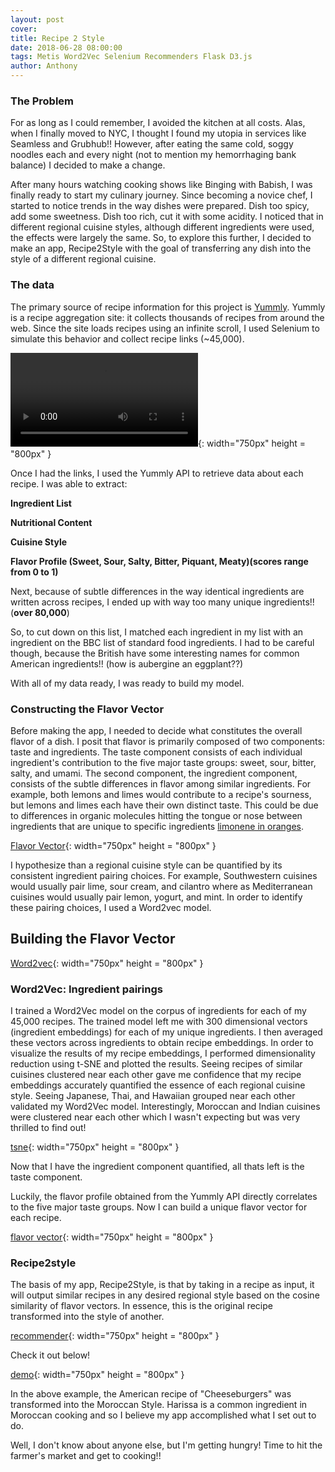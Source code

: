 ```yaml
---
layout: post
cover:
title: Recipe 2 Style
date: 2018-06-28 08:00:00
tags: Metis Word2Vec Selenium Recommenders Flask D3.js
author: Anthony
---
```


### The Problem

For as long as I could remember, I  avoided the kitchen at all costs. Alas, when I finally moved to NYC, I thought I found my utopia in services like Seamless and Grubhub!! However, after eating the same cold, soggy noodles each and every night (not to mention my hemorrhaging bank balance) I decided to make a change.

After many hours watching cooking shows like Binging with Babish, I was finally ready to start my culinary journey. Since becoming a novice chef, I started to notice trends in the way dishes were prepared. Dish too spicy, add some sweetness. Dish too rich, cut it with some acidity. I noticed that in different regional cuisine styles, although different ingredients were used, the effects were largely the same. So, to explore this further, I decided to make an app, Recipe2Style with the goal of transferring any dish into the style of a different regional cuisine.

### The data

The primary source of recipe information for this project is [Yummly](https://yummly.com). Yummly is a recipe aggregation site: it collects thousands of recipes from around the web. Since the site loads recipes using an infinite scroll, I used Selenium to simulate this behavior and collect recipe links (~45,000).

![Selenium Scraping](assets/recipe_images/selenium_yummly_scraping.mov){: width="750px" height = "800px" }


Once I had the links, I used the Yummly API to retrieve data about each recipe. I was able to extract:

**Ingredient List**

**Nutritional Content**

**Cuisine Style**

**Flavor Profile (Sweet, Sour, Salty, Bitter, Piquant, Meaty)(scores range from 0 to 1)**

Next, because of subtle differences in the way identical ingredients are written across recipes, I ended up with way too many unique ingredients!! (**over 80,000**)

So, to cut down on this list, I matched each ingredient in my list with an ingredient on the BBC list of standard food ingredients. I had to be careful though, because the British have some interesting names for common American ingredients!! (how is aubergine an eggplant??)



With all of my data ready, I was ready to build my model.

### Constructing the Flavor Vector


Before making the app, I needed to decide what constitutes the overall flavor of a dish. I posit that flavor is primarily composed of two components: taste and ingredients. The taste component consists of each individual ingredient's contribution to the five major taste groups: sweet, sour, bitter, salty, and umami. The second component, the ingredient component, consists of the subtle differences in flavor among similar ingredients. For example, both lemons and limes would contribute to a recipe's sourness, but lemons and limes each have their own distinct taste. This could be due to differences in organic molecules hitting the tongue or nose between ingredients that are unique to specific ingredients [limonene in oranges](https://en.wikipedia.org/wiki/Limonene).


[Flavor Vector](/assets/recipe_images/authors.md.006.jpeg){: width="750px" height = "800px" }


I hypothesize than a regional cuisine style can be quantified by its consistent ingredient pairing choices. For example, Southwestern cuisines would usually pair lime, sour cream, and cilantro where as Mediterranean cuisines would usually pair lemon, yogurt, and mint. In order to identify these pairing choices, I used a Word2vec model.

## Building the Flavor Vector

[Word2vec](/assets/recipe_images/authors.md.010.jpeg){: width="750px" height = "800px" }


### Word2Vec: Ingredient pairings

I trained a Word2Vec model on the corpus of ingredients for each of my 45,000 recipes. The trained model left me with 300 dimensional vectors (ingredient embeddings) for each of my unique ingredients. I then averaged these vectors across ingredients to obtain recipe embeddings. In order to visualize the results of my recipe embeddings, I performed dimensionality reduction using t-SNE and plotted the results. Seeing recipes of similar cuisines clustered near each other gave me confidence that my recipe embeddings accurately quantified the essence of each regional cuisine style. Seeing Japanese, Thai, and Hawaiian grouped near each other validated my Word2Vec model. Interestingly, Moroccan and Indian cuisines were clustered near each other which I wasn't expecting but was very thrilled to find out!

[tsne](/assets/recipe_images/authors.md.011.jpeg){: width="750px" height = "800px" }



Now that I have the ingredient component quantified, all thats left is the taste component.

Luckily, the flavor profile obtained from the Yummly API directly correlates to the five major taste groups. Now I can build a unique flavor vector for each recipe.

[flavor vector](/assets/recipe_images/authors.md.014.jpeg){: width="750px" height = "800px" }



### Recipe2style

The basis of my app, Recipe2Style, is that by taking in a recipe as input, it will output similar recipes in any desired regional style based on the cosine similarity of flavor vectors. In essence, this is the original recipe transformed into the style of another.

[recommender](/assets/recipe_images/authors.md.015.jpeg){: width="750px" height = "800px" }



Check it out below!


[demo](/assets/recipe_images/cheeseburger_demo.mov){: width="750px" height = "800px" }



In the above example, the American recipe of "Cheeseburgers" was transformed into the Moroccan Style. Harissa is a common ingredient in Moroccan cooking and so I believe my app accomplished what I set out to do.

Well, I don't know about anyone else, but I'm getting hungry! Time to hit the farmer's market and get to cooking!!
